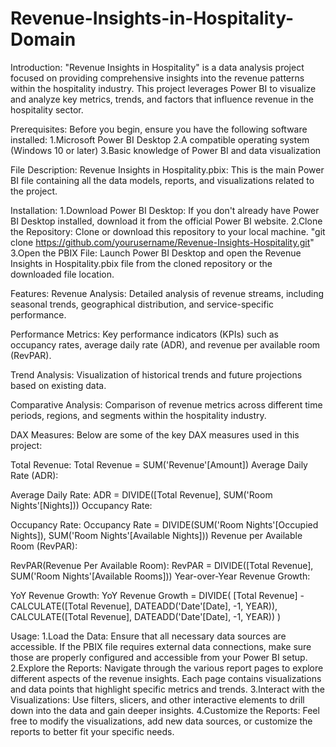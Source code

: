 # Revenue-Insights-in-Hospitality-Domain

Introduction:
"Revenue Insights in Hospitality" is a data analysis project focused on providing comprehensive insights into the revenue patterns within the hospitality industry. This project leverages Power BI to visualize and analyze key metrics, trends, and factors that influence revenue in the hospitality sector.

Prerequisites:
Before you begin, ensure you have the following software installed:
1.Microsoft Power BI Desktop
2.A compatible operating system (Windows 10 or later)
3.Basic knowledge of Power BI and data visualization

File Description:
Revenue Insights in Hospitality.pbix: This is the main Power BI file containing all the data models, reports, and visualizations related to the project.

Installation:
1.Download Power BI Desktop: If you don't already have Power BI Desktop installed, download it from the official Power BI website.
2.Clone the Repository: Clone or download this repository to your local machine.
"git clone https://github.com/yourusername/Revenue-Insights-Hospitality.git"
3.Open the PBIX File: Launch Power BI Desktop and open the Revenue Insights in Hospitality.pbix file from the cloned repository or the downloaded file location.

Features:
Revenue Analysis: Detailed analysis of revenue streams, including seasonal trends, geographical distribution, and service-specific performance.

Performance Metrics: Key performance indicators (KPIs) such as occupancy rates, average daily rate (ADR), and revenue per available room (RevPAR).

Trend Analysis: Visualization of historical trends and future projections based on existing data.

Comparative Analysis: Comparison of revenue metrics across different time periods, regions, and segments within the hospitality industry.

DAX Measures:
Below are some of the key DAX measures used in this project:

Total Revenue:
Total Revenue = SUM('Revenue'[Amount])
Average Daily Rate (ADR):

Average Daily Rate:
ADR = DIVIDE([Total Revenue], SUM('Room Nights'[Nights]))
Occupancy Rate:

Occupancy Rate:
Occupancy Rate = DIVIDE(SUM('Room Nights'[Occupied Nights]), SUM('Room Nights'[Available Nights]))
Revenue per Available Room (RevPAR):

RevPAR(Revenue Per Available Room):
RevPAR = DIVIDE([Total Revenue], SUM('Room Nights'[Available Rooms]))
Year-over-Year Revenue Growth:

YoY Revenue Growth:
YoY Revenue Growth = 
  DIVIDE(
    [Total Revenue] - CALCULATE([Total Revenue], DATEADD('Date'[Date], -1, YEAR)),
    CALCULATE([Total Revenue], DATEADD('Date'[Date], -1, YEAR))
  )

Usage:
1.Load the Data: Ensure that all necessary data sources are accessible. If the PBIX file requires external data connections, make sure those are properly configured and accessible from your Power BI setup.
2.Explore the Reports: Navigate through the various report pages to explore different aspects of the revenue insights. Each page contains visualizations and data points that highlight specific metrics and trends.
3.Interact with the Visualizations: Use filters, slicers, and other interactive elements to drill down into the data and gain deeper insights.
4.Customize the Reports: Feel free to modify the visualizations, add new data sources, or customize the reports to better fit your specific needs.

